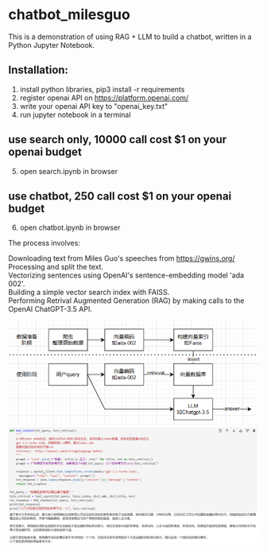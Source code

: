 # chatbot_milesguo

This is a demonstration of using RAG + LLM to build a chatbot, written in a Python Jupyter Notebook.  

## Installation:  
1. install python libraries, pip3 install -r requirements  
2. register openai API on https://platform.openai.com/   
3. write your openai API key to "openai_key.txt"  
4. run jupyter notebook in a terminal  
## use search only, 10000 call cost $1 on your openai budget
5. open search.ipynb in browser  
## use chatbot, 250 call cost $1 on your openai budget
6. open chatbot.ipynb in browser  

   
The process involves:  

Downloading text from Miles Guo's speeches from https://gwins.org/  
Processing and split the text.  
Vectorizing sentences using OpenAI's sentence-embedding model 'ada 002'.  
Building a simple vector search index with FAISS.  
Performing Retrival Augmented Generation (RAG) by making calls to the OpenAI ChatGPT-3.5 API.  


![fig1](./doc/fig1.png)
![fig2](./doc/fig2.png)


